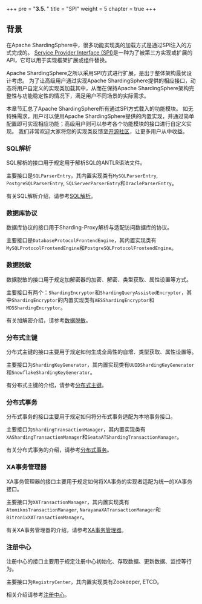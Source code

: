 +++
pre = "<b>3.5. </b>"
title = "SPI"
weight = 5
chapter = true
+++

## 背景

在Apache ShardingSphere中，很多功能实现类的加载方式是通过SPI注入的方式完成的。
[Service Provider Interface (SPI)](https://docs.oracle.com/javase/tutorial/sound/SPI-intro.html)是一种为了被第三方实现或扩展的API，它可以用于实现框架扩展或组件替换。

Apache ShardingSphere之所以采用SPI方式进行扩展，是出于整体架构最优设计考虑。
为了让高级用户通过实现Apache ShardingSphere提供的相应接口，动态将用户自定义的实现类加载其中，从而在保持Apache ShardingSphere架构完整性与功能稳定性的情况下，满足用户不同场景的实际需求。

本章节汇总了Apache ShardingSphere所有通过SPI方式载入的功能模块。
如无特殊需求，用户可以使用Apache ShardingSphere提供的内置实现，并通过简单配置即可实现相应功能；高级用户则可以参考各个功能模块的接口进行自定义实现。
我们非常欢迎大家将您的实现类反馈至[开源社区](https://github.com/apache/incubator-shardingsphere/pulls)，让更多用户从中收益。

### SQL解析

SQL解析的接口用于规定用于解析SQL的ANTLR语法文件。

主要接口是`SQLParserEntry`，其内置实现类有`MySQLParserEntry`, `PostgreSQLParserEntry`, `SQLServerParserEntry`和`OracleParserEntry`。

有关SQL解析介绍，请参考[SQL解析](/cn/features/sharding/principle/parse/)。

### 数据库协议

数据库协议的接口用于Sharding-Proxy解析与适配访问数据库的协议。

主要接口是`DatabaseProtocolFrontendEngine`，其内置实现类有`MySQLProtocolFrontendEngine`和`PostgreSQLProtocolFrontendEngine`。

### 数据脱敏

数据脱敏的接口用于规定加解密器的加密、解密、类型获取、属性设置等方式。

主要接口有两个：`ShardingEncryptor`和`ShardingQueryAssistedEncryptor`，其中`ShardingEncryptor`的内置实现类有`AESShardingEncryptor`和`MD5ShardingEncryptor`。

有关加解密介绍，请参考[数据脱敏](/cn/features/orchestration/encrypt/)。

### 分布式主键

分布式主键的接口主要用于规定如何生成全局性的自增、类型获取、属性设置等。

主要接口为`ShardingKeyGenerator`，其内置实现类有`UUIDShardingKeyGenerator`和`SnowflakeShardingKeyGenerator`。

有分布式主键的介绍，请参考[分布式主键](/cn/features/sharding/other-features/key-generator/)。

### 分布式事务

分布式事务的接口主要用于规定如何将分布式事务适配为本地事务接口。

主要接口为`ShardingTransactionManager`，其内置实现类有`XAShardingTransactionManager`和`SeataATShardingTransactionManager`。

有关分布式事务的介绍，请参考[分布式事务](/cn/features/transaction/)。

### XA事务管理器

XA事务管理器的接口主要用于规定如何将XA事务的实现者适配为统一的XA事务接口。

主要接口为`XATransactionManager`，其内置实现类有`AtomikosTransactionManager`, `NarayanaXATransactionManager`和`BitronixXATransactionManager`。

有关XA事务管理器的介绍，请参考[XA事务管理器](/cn/features/concept/2pc-xa-transaction/)。

### 注册中心

注册中心的接口主要用于规定注册中心初始化、存取数据、更新数据、监控等行为。

主要接口为`RegistryCenter`，其内置实现类有Zookeeper, ETCD。

相关介绍请参考[注册中心](/cn/features/orchestration/supported-registry-repo/)。
